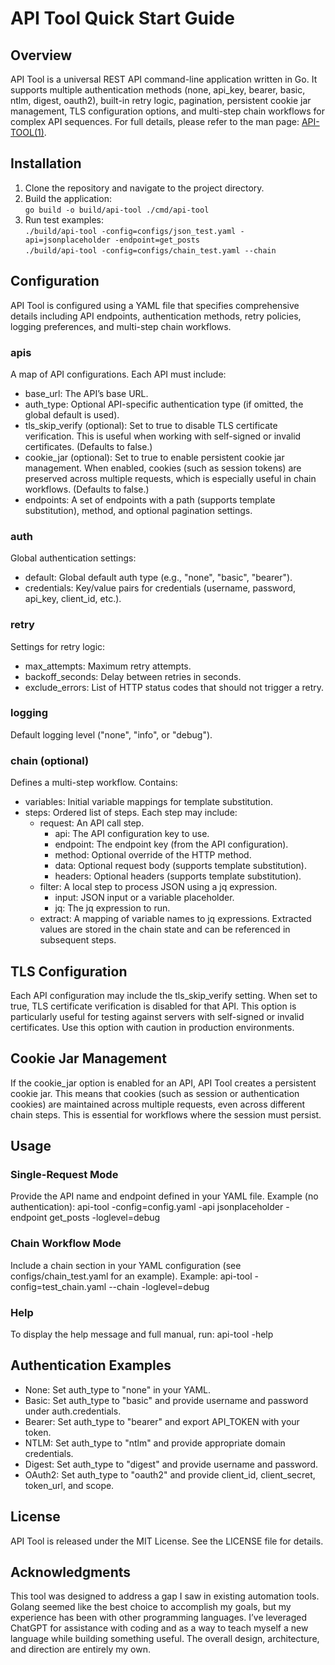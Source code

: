 # API Tool Quick Start Guide

## Overview
API Tool is a universal REST API command-line application written in Go.
It supports multiple authentication methods (none, api_key, bearer, basic, ntlm, digest, oauth2),
built-in retry logic, pagination, persistent cookie jar management, TLS configuration options,
and multi-step chain workflows for complex API sequences.
For full details, please refer to the man page: [API-TOOL(1)](docs/api-tool.1.man).

## Installation
1. Clone the repository and navigate to the project directory.
2. Build the application:  
   `go build -o build/api-tool ./cmd/api-tool`
3. Run test examples:  
   `./build/api-tool -config=configs/json_test.yaml -api=jsonplaceholder -endpoint=get_posts`  
   `./build/api-tool -config=configs/chain_test.yaml --chain`

## Configuration
API Tool is configured using a YAML file that specifies comprehensive details including API endpoints, authentication methods, retry policies, logging preferences, and multi-step chain workflows.

### apis
A map of API configurations. Each API must include:
  - base_url: The API’s base URL.
  - auth_type: Optional API-specific authentication type (if omitted, the global default is used).
  - tls_skip_verify (optional): Set to true to disable TLS certificate verification. This is useful when
    working with self-signed or invalid certificates. (Defaults to false.)
  - cookie_jar (optional): Set to true to enable persistent cookie jar management. When enabled, cookies
    (such as session tokens) are preserved across multiple requests, which is especially useful in chain workflows.
    (Defaults to false.)
  - endpoints: A set of endpoints with a path (supports template substitution), method, and optional pagination settings.

### auth
Global authentication settings:
  - default: Global default auth type (e.g., "none", "basic", "bearer").
  - credentials: Key/value pairs for credentials (username, password, api_key, client_id, etc.).

### retry
Settings for retry logic:
  - max_attempts: Maximum retry attempts.
  - backoff_seconds: Delay between retries in seconds.
  - exclude_errors: List of HTTP status codes that should not trigger a retry.

### logging
Default logging level ("none", "info", or "debug").

### chain (optional)
Defines a multi-step workflow. Contains:
  - variables: Initial variable mappings for template substitution.
  - steps: Ordered list of steps. Each step may include:
      - request: An API call step.
          - api: The API configuration key to use.
          - endpoint: The endpoint key (from the API configuration).
          - method: Optional override of the HTTP method.
          - data: Optional request body (supports template substitution).
          - headers: Optional headers (supports template substitution).
      - filter: A local step to process JSON using a jq expression.
          - input: JSON input or a variable placeholder.
          - jq: The jq expression to run.
      - extract: A mapping of variable names to jq expressions.
          Extracted values are stored in the chain state and can be referenced in subsequent steps.

## TLS Configuration
Each API configuration may include the tls_skip_verify setting.
When set to true, TLS certificate verification is disabled for that API.
This option is particularly useful for testing against servers with self-signed or invalid certificates.
Use this option with caution in production environments.

## Cookie Jar Management
If the cookie_jar option is enabled for an API, API Tool creates a persistent cookie jar.
This means that cookies (such as session or authentication cookies) are maintained across multiple requests,
even across different chain steps. This is essential for workflows where the session must persist.

## Usage

### Single-Request Mode
Provide the API name and endpoint defined in your YAML file.
Example (no authentication):
  api-tool -config=config.yaml -api jsonplaceholder -endpoint get_posts -loglevel=debug

### Chain Workflow Mode
Include a chain section in your YAML configuration (see configs/chain_test.yaml for an example).
Example:
  api-tool -config=test_chain.yaml --chain -loglevel=debug

### Help
To display the help message and full manual, run:
  api-tool -help

## Authentication Examples
- None:
    Set auth_type to "none" in your YAML.
- Basic:
    Set auth_type to "basic" and provide username and password under auth.credentials.
- Bearer:
    Set auth_type to "bearer" and export API_TOKEN with your token.
- NTLM:
    Set auth_type to "ntlm" and provide appropriate domain credentials.
- Digest:
    Set auth_type to "digest" and provide username and password.
- OAuth2:
    Set auth_type to "oauth2" and provide client_id, client_secret, token_url, and scope.

## License
API Tool is released under the MIT License. See the LICENSE file for details.

## Acknowledgments
This tool was designed to address a gap I saw in existing automation tools. Golang seemed like the best choice to accomplish my goals, but my experience has been with other programming languages. I’ve leveraged ChatGPT for assistance with coding and as a way to teach myself a new language while building something useful. The overall design, architecture, and direction are entirely my own.

